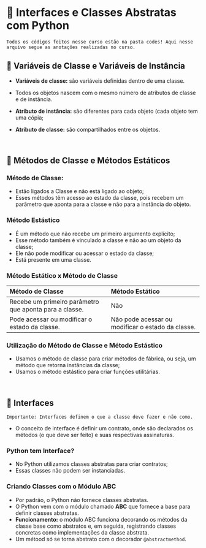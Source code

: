 # 📖 Interfaces e Classes Abstratas com Python

``Todos os códigos feitos nesse curso estão na pasta codes! Aqui nesse arquivo segue as anotações realizadas no curso.``

## 📝 Variáveis de Classe e Variáveis de Instância

- **Variáveis de classe:** são variáveis definidas dentro de uma classe.

- Todos os objetos nascem com o mesmo número de atributos de classe e de instância.

- **Atributo de instância:** são diferentes para cada objeto (cada objeto tem uma cópia;
- **Atributo de classe:** são compartilhados entre os objetos.

<br>


## 📝 Métodos de Classe e Métodos Estáticos

### Método de Classe: 

- Estão ligados a Classe e não está ligado ao objeto;
- Esses métodos têm acesso ao estado da classe, pois recebem um parâmetro que aponta para a classe e não para a instância do objeto.


### Método Estástico

- É um método que não recebe um primeiro argumento explícito;
- Esse método também é vinculado a classe e não ao um objeto da classe;
- Ele não pode modificar ou acessar o estado da classe;
- Está presente em uma classe.


### Método Estático x Método de Classe

|                      Método de Classe                    |                   Método Estático                 |
|:---------------------------------------------------------|:--------------------------------------------------|
| Recebe um primeiro parâmetro que aponta para a classe.   |        Não                                        |
|Pode acessar ou modificar o estado da classe.             | Não pode acessar ou modificar o estado da classe. |


### Utilização do Método de Classe e Método Estástico

- Usamos o método de classe para criar métodos de fábrica, ou seja, um método que retorna instâncias da classe;
- Usamos o método estástico para criar funções utilitárias.

<br>


## 📝 Interfaces

``Importante: Interfaces definem o que a classe deve fazer e não como.``

- O conceito de interface é definir um contrato, onde são declarados os métodos (o que deve ser feito) e suas respectivas assinaturas.

### Python tem Interface?

- No Python utilizamos classes abstratas para criar contratos;
- Essas classes não podem ser instanciadas.


### Criando Classes com o Módulo ABC

- Por padrão, o Python não fornece classes abstratas.
- O Python vem com o módulo chamado **ABC** que fornece a base para definir classes abstratas.
- **Funcionamento:** o módulo ABC funciona decorando os métodos da classe base como abstratos e, em seguida, registrando classes concretas como implementações da classe abstrata.
- Um métood só se torna abstrato com o decorador ``@abstractmethod``.